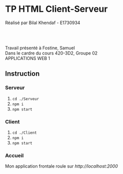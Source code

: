# TP HTML Client-Serveur

Réalisé par Bilal Khendaf - E1730934
<br/>
<br/>
<br/>
<br/>

Travail présenté à Fostine, Samuel <br/>
Dans le cardre du cours 420-3D2, Groupe 02 <br/>
APPLICATIONS WEB 1


## Instruction
### Serveur

 1. `cd ./Serveur`
 2. `npm i`
 3. `npm start`

### Client

 1. `cd ./Client`
 2. `npm i`
 3. `npm start`


### Accueil
Mon application frontale roule sur *http://localhost:2000*


